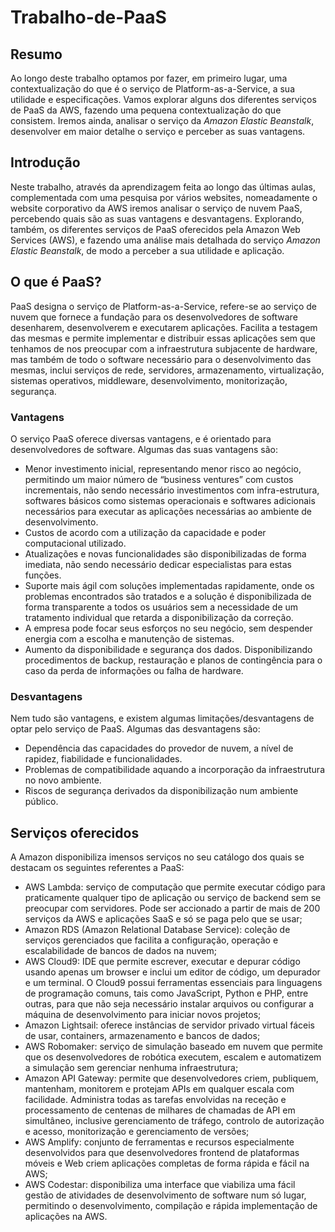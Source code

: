 # Trabalho-de-PaaS
## Resumo

Ao longo deste trabalho optamos por fazer, em primeiro lugar, uma contextualização 
do que é o serviço de Platform-as-a-Service, a sua utilidade e especificações. Vamos explorar alguns dos diferentes serviços de PaaS da AWS, fazendo uma pequena contextualização do que consistem. Iremos ainda, analisar o serviço da *Amazon Elastic Beanstalk*, desenvolver em maior detalhe o serviço e perceber as suas vantagens.  

## Introdução

Neste trabalho, através da aprendizagem feita ao longo das últimas aulas, complementada com uma pesquisa por vários websites, nomeadamente o website corporativo da AWS  iremos analisar o serviço de nuvem PaaS, percebendo quais são as suas vantagens e desvantagens. Explorando, também, os diferentes serviços de PaaS oferecidos pela Amazon Web Services (AWS), e fazendo uma análise mais detalhada do serviço *Amazon Elastic Beanstalk*, de modo a perceber a sua utilidade e aplicação.


## O que é PaaS?

PaaS designa o serviço de Platform-as-a-Service, refere-se ao serviço de nuvem que fornece a fundação para os desenvolvedores de software desenharem, desenvolverem e executarem aplicações. Facilita a testagem das mesmas e permite implementar e distribuir essas aplicações sem que tenhamos de nos preocupar com a infraestrutura subjacente de hardware, mas também de todo o software necessário para o desenvolvimento das mesmas, inclui serviços de rede, servidores, armazenamento, virtualização, sistemas operativos, middleware, desenvolvimento, monitorização, segurança.


### Vantagens

O serviço PaaS oferece diversas  vantagens, e é orientado para desenvolvedores de software. Algumas das suas vantagens são: 
* Menor investimento inicial, representando menor risco ao negócio, permitindo um maior número de “business ventures” com custos incrementais, não sendo necessário investimentos com infra-estrutura, softwares básicos como sistemas operacionais e softwares adicionais necessários para executar as aplicações necessárias ao ambiente de desenvolvimento. 
* Custos de acordo com a utilização da capacidade e poder computacional utilizado. 
* Atualizações e novas funcionalidades são disponibilizadas de forma imediata, não sendo necessário dedicar especialistas para estas funções.
* Suporte mais ágil com soluções implementadas rapidamente, onde os problemas encontrados são tratados e a solução é disponibilizada de forma transparente a todos os usuários sem a necessidade de um tratamento individual que retarda a disponibilização da correção.
* A empresa pode focar seus esforços no seu negócio, sem despender energia com a escolha e manutenção de sistemas.
* Aumento da disponibilidade e segurança dos dados. Disponibilizando procedimentos de backup, restauração e planos de contingência para o caso da perda de informações ou falha de hardware.

### Desvantagens

Nem tudo são vantagens, e existem algumas limitações/desvantagens de optar pelo serviço de PaaS. Algumas das desvantagens são: 
* Dependência das capacidades do provedor de nuvem, a nível de rapidez, fiabilidade e funcionalidades. 
* Problemas de compatibilidade aquando a incorporação da infraestrutura no novo ambiente.
* Riscos de segurança derivados da disponibilização num ambiente público.

## Serviços oferecidos

A Amazon disponibiliza imensos serviços no seu catálogo dos quais se destacam os seguintes referentes a PaaS:

*	AWS Lambda: serviço de computação que permite executar código para praticamente qualquer tipo de aplicação ou serviço de backend sem se preocupar com servidores. Pode ser accionado a partir de mais de 200 serviços da AWS e aplicações SaaS e só se paga pelo que se usar;
*	Amazon RDS (Amazon Relational Database Service): coleção de serviços gerenciados que facilita a configuração, operação e escalabilidade de bancos de dados na nuvem;
*	AWS Cloud9: IDE que permite escrever, executar e depurar código usando apenas um browser e inclui um editor de código, um depurador e um terminal. O Cloud9 possui ferramentas essenciais para linguagens de programação comuns, tais como JavaScript, Python e PHP, entre outras, para que não seja necessário instalar arquivos ou configurar a máquina de desenvolvimento para iniciar novos projetos;
*	Amazon Lightsail:  oferece instâncias de servidor privado virtual fáceis de usar, containers, armazenamento e bancos de dados;
*	AWS Robomaker: serviço de simulação baseado em nuvem que permite que os desenvolvedores de robótica executem, escalem e automatizem a simulação sem gerenciar nenhuma infraestrutura;
*	Amazon API Gateway: permite que desenvolvedores criem, publiquem, mantenham, monitorem e protejam APIs em qualquer escala com facilidade. Administra todas as tarefas envolvidas na receção e processamento de centenas de milhares de chamadas de API em simultâneo, inclusive gerenciamento de tráfego, controlo de autorização e acesso, monitorização e gerenciamento de versões;
*	AWS Amplify: conjunto de ferramentas e recursos especialmente desenvolvidos para que desenvolvedores frontend de plataformas móveis e Web criem aplicações completas de forma rápida e fácil na AWS;
*	AWS Codestar: disponibiliza uma interface que viabiliza uma fácil gestão de atividades de desenvolvimento de software num só lugar, permitindo o desenvolvimento, compilação e rápida implementação de aplicações na AWS.
